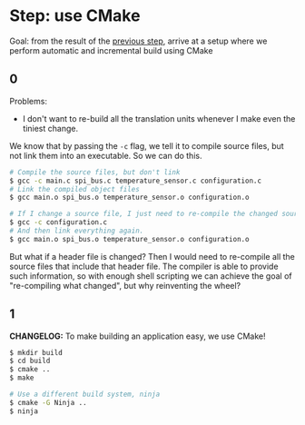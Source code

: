 # Step: use CMake

Goal: from the result of the [previous step](../2-header-file/), arrive at a setup where we perform automatic and incremental build using CMake

## 0

Problems:

* I don't want to re-build all the translation units whenever I make even the tiniest change.

We know that by passing the `-c` flag, we tell it to compile source files, but not link them into an executable. So we can do this.

```sh
# Compile the source files, but don't link
$ gcc -c main.c spi_bus.c temperature_sensor.c configuration.c
# Link the compiled object files
$ gcc main.o spi_bus.o temperature_sensor.o configuration.o

# If I change a source file, I just need to re-compile the changed source file
$ gcc -c configuration.c
# And then link everything again.
$ gcc main.o spi_bus.o temperature_sensor.o configuration.o
```

But what if a header file is changed? Then I would need to re-compile all the source files that include that header file. The compiler is able to provide such information, so with enough shell scripting we can achieve the goal of "re-compiling what changed", but why reinventing the wheel? 

## 1

**CHANGELOG:** To make building an application easy, we use CMake!

```sh
$ mkdir build
$ cd build
$ cmake ..
$ make 

# Use a different build system, ninja
$ cmake -G Ninja ..
$ ninja
```
